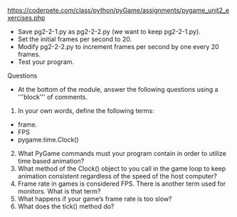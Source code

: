 https://coderpete.com/class/python/pyGame/assignments/pygame_unit2_exercises.php

- Save pg2-2-1.py as pg2-2-2.py (we want to keep pg2-2-1.py).
- Set the initial frames per second to 20.
- Modify pg2-2-2.py to increment frames per second by one every 20 frames.
- Test your program.

Questions

- At the bottom of the module, answer the following questions using a '''block''' of comments.
1. In your own words, define the following terms:

- frame.
- FPS
- pygame.time.Clock()

2. What PyGame commands must your program contain in order to utilize time based animation?
3. What method of the Clock() object to you call in the game loop to keep animation consistent regardless of the speed of the host computer?
4. Frame rate in games is considered FPS. There is another term used for monitors. What is that term?
5. What happens if your game’s frame rate is too slow?
6. What does the tick() method do?